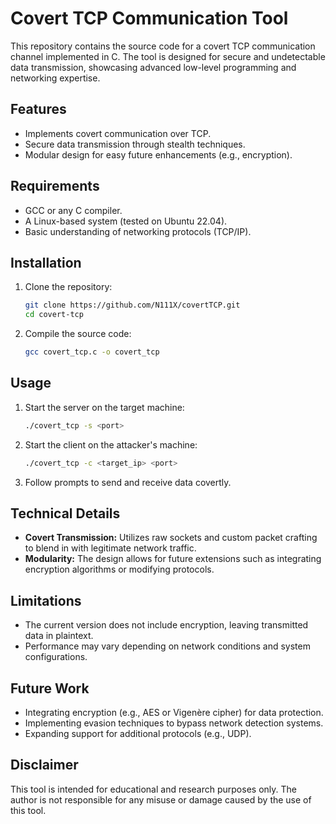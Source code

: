 # Covert TCP Communication Tool

This repository contains the source code for a covert TCP communication channel implemented in C. The tool is designed for secure and undetectable data transmission, showcasing advanced low-level programming and networking expertise.

## Features
- Implements covert communication over TCP.
- Secure data transmission through stealth techniques.
- Modular design for easy future enhancements (e.g., encryption).

## Requirements
- GCC or any C compiler.
- A Linux-based system (tested on Ubuntu 22.04).
- Basic understanding of networking protocols (TCP/IP).

## Installation
1. Clone the repository:
   ```bash
   git clone https://github.com/N111X/covertTCP.git
   cd covert-tcp
   ```
2. Compile the source code:
   ```bash
   gcc covert_tcp.c -o covert_tcp
   ```

## Usage
1. Start the server on the target machine:
   ```bash
   ./covert_tcp -s <port>
   ```
2. Start the client on the attacker's machine:
   ```bash
   ./covert_tcp -c <target_ip> <port>
   ```
3. Follow prompts to send and receive data covertly.

## Technical Details
- **Covert Transmission:** Utilizes raw sockets and custom packet crafting to blend in with legitimate network traffic.
- **Modularity:** The design allows for future extensions such as integrating encryption algorithms or modifying protocols.

## Limitations
- The current version does not include encryption, leaving transmitted data in plaintext.
- Performance may vary depending on network conditions and system configurations.

## Future Work
- Integrating encryption (e.g., AES or Vigenère cipher) for data protection.
- Implementing evasion techniques to bypass network detection systems.
- Expanding support for additional protocols (e.g., UDP).

## Disclaimer
This tool is intended for educational and research purposes only. The author is not responsible for any misuse or damage caused by the use of this tool.
